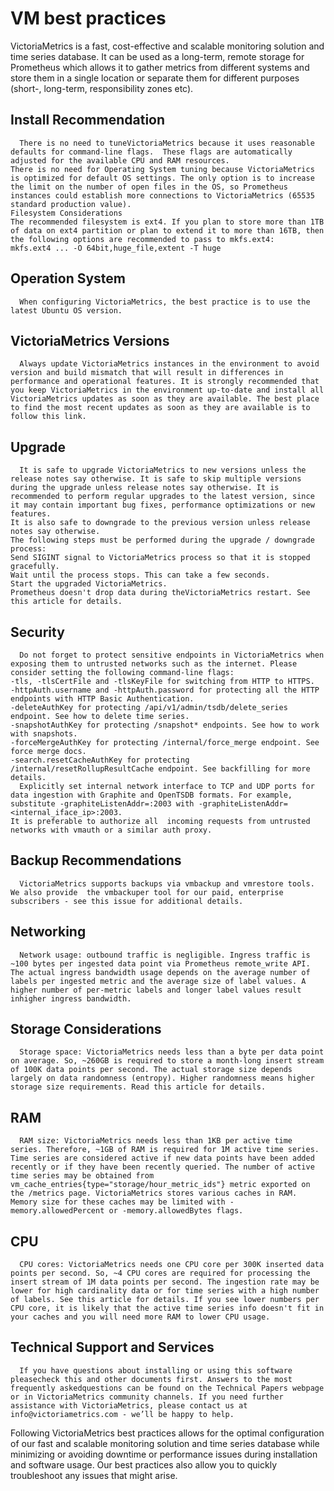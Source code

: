 # VM best practices 


VictoriaMetrics is a fast, cost-effective and scalable monitoring solution and time series database. It can be used as a long-term, remote storage for Prometheus which allows it to gather metrics from different systems and store them in a single location or separate them for different purposes (short-, long-term, responsibility zones etc). 

## Install Recommendation
      There is no need to tuneVictoriaMetrics because it uses reasonable defaults for command-line flags.  These flags are automatically adjusted for the available CPU and RAM resources.
    There is no need for Operating System tuning because VictoriaMetrics is optimized for default OS settings. The only option is to increase the limit on the number of open files in the OS, so Prometheus instances could establish more connections to VictoriaMetrics (65535 standard production value).
    Filesystem Considerations 
    The recommended filesystem is ext4. If you plan to store more than 1TB of data on ext4 partition or plan to extend it to more than 16TB, then the following options are recommended to pass to mkfs.ext4:
    mkfs.ext4 ... -O 64bit,huge_file,extent -T huge

## Operation System 
      When configuring VictoriaMetrics, the best practice is to use the latest Ubuntu OS version. 

## VictoriaMetrics Versions 
      Always update VictoriaMetrics instances in the environment to avoid version and build mismatch that will result in differences in performance and operational features. It is strongly recommended that you keep VictoriaMetrics in the environment up-to-date and install all VictoriaMetrics updates as soon as they are available. The best place to find the most recent updates as soon as they are available is to follow this link.

## Upgrade
      It is safe to upgrade VictoriaMetrics to new versions unless the release notes say otherwise. It is safe to skip multiple versions during the upgrade unless release notes say otherwise. It is recommended to perform regular upgrades to the latest version, since it may contain important bug fixes, performance optimizations or new features.
    It is also safe to downgrade to the previous version unless release notes say otherwise.
    The following steps must be performed during the upgrade / downgrade process:
    Send SIGINT signal to VictoriaMetrics process so that it is stopped gracefully.
    Wait until the process stops. This can take a few seconds.
    Start the upgraded VictoriaMetrics.
    Prometheus doesn't drop data during theVictoriaMetrics restart. See this article for details.
 
## Security
      Do not forget to protect sensitive endpoints in VictoriaMetrics when exposing them to untrusted networks such as the internet. Please consider setting the following command-line flags:
    -tls, -tlsCertFile and -tlsKeyFile for switching from HTTP to HTTPS.
    -httpAuth.username and -httpAuth.password for protecting all the HTTP endpoints with HTTP Basic Authentication.
    -deleteAuthKey for protecting /api/v1/admin/tsdb/delete_series endpoint. See how to delete time series.
    -snapshotAuthKey for protecting /snapshot* endpoints. See how to work with snapshots.
    -forceMergeAuthKey for protecting /internal/force_merge endpoint. See force merge docs.
    -search.resetCacheAuthKey for protecting /internal/resetRollupResultCache endpoint. See backfilling for more details.
      Explicitly set internal network interface to TCP and UDP ports for data ingestion with Graphite and OpenTSDB formats. For example, substitute -graphiteListenAddr=:2003 with -graphiteListenAddr=<internal_iface_ip>:2003.
    It is preferable to authorize all  incoming requests from untrusted networks with vmauth or a similar auth proxy.

## Backup Recommendations 
      VictoriaMetrics supports backups via vmbackup and vmrestore tools. We also provide  the vmbackuper tool for our paid, enterprise subscribers - see this issue for additional details. 

## Networking 
      Network usage: outbound traffic is negligible. Ingress traffic is ~100 bytes per ingested data point via Prometheus remote_write API. The actual ingress bandwidth usage depends on the average number of labels per ingested metric and the average size of label values. A higher number of per-metric labels and longer label values result inhigher ingress bandwidth.

## Storage Considerations 
      Storage space: VictoriaMetrics needs less than a byte per data point on average. So, ~260GB is required to store a month-long insert stream of 100K data points per second. The actual storage size depends largely on data randomness (entropy). Higher randomness means higher storage size requirements. Read this article for details.

## RAM  
      RAM size: VictoriaMetrics needs less than 1KB per active time series. Therefore, ~1GB of RAM is required for 1M active time series. Time series are considered active if new data points have been added recently or if they have been recently queried. The number of active time series may be obtained from vm_cache_entries{type="storage/hour_metric_ids"} metric exported on the /metrics page. VictoriaMetrics stores various caches in RAM. Memory size for these caches may be limited with -memory.allowedPercent or -memory.allowedBytes flags.

## CPU
      CPU cores: VictoriaMetrics needs one CPU core per 300K inserted data points per second. So, ~4 CPU cores are required for processing the insert stream of 1M data points per second. The ingestion rate may be lower for high cardinality data or for time series with a high number of labels. See this article for details. If you see lower numbers per CPU core, it is likely that the active time series info doesn't fit in your caches and you will need more RAM to lower CPU usage.
 
## Technical Support and Services
      If you have questions about installing or using this software pleasecheck this and other documents first. Answers to the most frequently askedquestions can be found on the Technical Papers webpage or in VictoriaMetrics community channels. If you need further assistance with VictoriaMetrics, please contact us at info@victoriametrics.com - we’ll be happy to help.

Following VictoriaMetrics best practices allows for the optimal configuration of our fast and scalable monitoring solution and time series database while minimizing or avoiding downtime or performance issues during installation and software usage. Our best practices also allow you to quickly troubleshoot any issues that might arise. 


